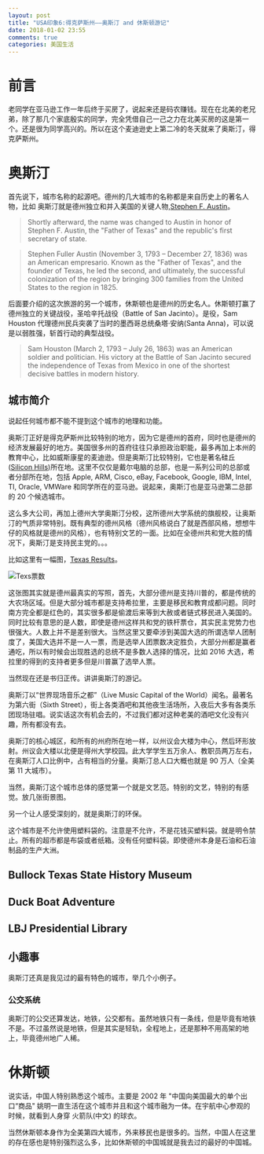 ```yaml
---
layout: post
title: "USA印象6:得克萨斯州——奥斯汀 and 休斯顿游记"
date: 2018-01-02 23:55
comments: true
categories: 美国生活
---
```


# 前言

老同学在亚马逊工作一年后终于买房了，说起来还是码农赚钱。现在在北美的老兄弟，除了那几个家底殷实的同学，完全凭借自己一己之力在北美买房的这是第一个。还是很为同学高兴的。所以在这个麦迪逊史上第二冷的冬天就来了奥斯汀，得克萨斯州。

# 奥斯汀
首先说下，城市名称的起源吧。德州的几大城市的名称都是来自历史上的著名人物，比如 奥斯汀就是德州独立和并入美国的关键人物,[Stephen F. Austin](https://en.wikipedia.org/wiki/Stephen_F._Austin)。

> Shortly afterward, the name was changed to Austin in honor of Stephen F. Austin, the "Father of Texas" and the republic's first secretary of state. 

> Stephen Fuller Austin (November 3, 1793 – December 27, 1836) was an American empresario. Known as the "Father of Texas", and the founder of Texas, he led the second, and ultimately, the successful colonization of the region by bringing 300 families from the United States to the region in 1825.

后面要介绍的这次旅游的另一个城市，休斯顿也是德州的历史名人。休斯顿打赢了德州独立的关键战役，圣哈辛托战役（Battle of San Jacinto）。是役，Sam Houston 代理德州民兵突袭了当时的墨西哥总统桑塔·安纳(Santa Anna)，可以说是以弱胜强，斩首行动的典型战役。

> Sam Houston (March 2, 1793 – July 26, 1863) was an American soldier and politician. His victory at the Battle of San Jacinto secured the independence of Texas from Mexico in one of the shortest decisive battles in modern history.


## 城市简介

说起任何城市都不能不提到这个城市的地理和功能。

奥斯汀正好是得克萨斯州比较特别的地方，因为它是德州的首府，同时也是德州的经济发展最好的地方。美国很多州的首府往往只承担政治职能，最多再加上本州的教育中心，比如威斯康星的麦迪逊。但是奥斯汀比较特别，它也是著名硅丘([Silicon Hills](https://en.wikipedia.org/wiki/Silicon_Hills))所在地。这里不仅仅是戴尔电脑的总部，也是一系列公司的总部或者分部所在地，包括 Apple, ARM, Cisco, eBay, Facebook, Google, IBM, Intel,  TI, Oracle, VMWare 和同学所在的亚马逊。说起来，奥斯汀也是亚马逊第二总部的 20 个候选城市。

这么多大公司，再加上德州大学奥斯汀分校，这所德州大学系统的旗舰校，让奥斯汀的气质非常特别。既有典型的德州风格（德州风格说白了就是西部风格，想想牛仔的风格就是德州的风格），也有特别文艺的一面。比如在全德州共和党大胜的情况下，奥斯汀是支持民主党的。。。

比如这里有一幅图，[Texas Results](https://www.nytimes.com/elections/results/texas)。

![Texs票数](!!!)

这张图其实就是德州最真实的写照，首先，大部分德州是支持川普的，都是传统的大农场区域。但是大部分城市都是支持希拉里，主要是移民和教育成都问题。同时南方完全都是红色的，其实很多都是偷渡后来等到大赦或者链式移民进入美国的。同时比较有意思的是人数，即使是德州这样共和党的铁杆票仓，其实民主党势力也很强大。人数上并不是差别很大。当然这里又要牵涉到美国大选的所谓选举人团制度了，美国大选并不是一人一票，而是选举人团票数决定胜负，大部分州都是赢者通吃，所以有时候会出现胜选的总统不是多数人选择的情况，比如 2016 大选，希拉里的得到的支持者更多但是川普赢了选举人票。

当然现在还是书归正传。讲讲奥斯汀的游记。

奥斯汀以“世界现场音乐之都”（Live Music Capital of the World）闻名。最著名为第六街（Sixth Street），街上各类酒吧和其他夜生活场所，入夜后大多有各类乐团现场驻唱。说实话这次有机会去的，不过我们都对这种老美的酒吧文化没有兴趣，所有都没有去。

奥斯汀的核心城区，和所有的州府所在地一样，以州议会大楼为中心，然后环形放射。州议会大楼以北便是得州大学校园。此大学学生五万余人、教职员两万左右，在奥斯汀人口比例中，占有相当的分量。奥斯汀总人口大概也就是 90 万人（全美第 11 大城市）。

当然，奥斯汀这个城市总体的感觉第一个就是文艺范。特别的文艺，特别的有感觉。放几张街景图。






另一个让人感受深刻的，就是奥斯汀的环保。

这个城市是不允许使用塑料袋的。注意是不允许，不是花钱买塑料袋。就是明令禁止。所有的超市都是布袋或者纸箱。没有任何塑料袋。即使德州本身是石油和石油制品的生产大洲。


## Bullock Texas State History Museum 

## Duck Boat Adventure

## LBJ Presidential Library

## 小趣事

奥斯汀还真是我见过的最有特色的城市，举几个小例子。

### 公交系统

奥斯汀的公交还算发达，地铁，公交都有。虽然地铁只有一条线，但是毕竟有地铁不是。不过虽然说是地铁，但是其实是轻轨，全程地上，还是那种不用高架的地上，毕竟德州地广人稀。

# 休斯顿

说实话，中国人特别熟悉这个城市。主要是 2002 年 "中国向美国最大的单个出口“商品" 姚明一直生活在这个城市并且和这个城市融为一体。在宇航中心参观的时候，就看到人身穿 火箭队(中文) 的球衣。

当然休斯顿本身作为全美第四大城市，外来移民也是很多的。当然，中国人在这里的存在感也是特别强烈这么多，比如休斯顿的中国城就是我去过的最好的中国城。















